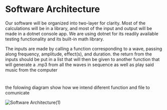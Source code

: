 # Software Architecture
Our software will be organized into two-layer for clarity. Most of the calculations will be in a library, and most of the input and output will be made in a dotnet console app. We are using dotnet for its readily available testing functionality and its built-in math library.

The inputs are made by calling a function corresponding to a wave, passing along frequency, amplitude, effect(s), and duration. the return from the inputs should be put in a list that will then be given to another function that will generate a .mp3 from all the waves in sequence as well as play said music from the computer

#
the folowing diagram show how we intend diferent function and file to comunicate

![Software Architecture(1)](https://user-images.githubusercontent.com/80251657/149500895-86a29331-95d5-46c8-9efb-938e1ceae3a8.png)

